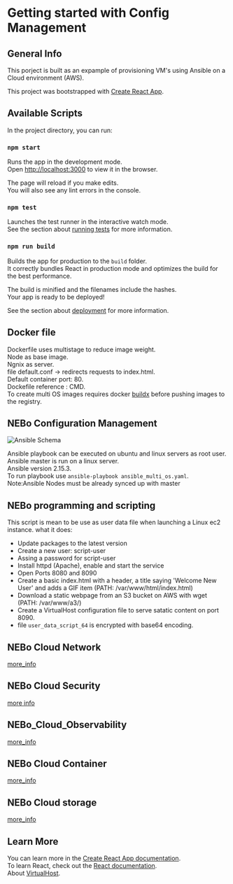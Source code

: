 # Getting started with Config Management

## General Info

This porject is built as an expample of provisioning VM's using Ansible on a Cloud environment (AWS). 

This project was bootstrapped with [Create React App](https://github.com/facebook/create-react-app).

## Available Scripts

In the project directory, you can run:

### `npm start`

Runs the app in the development mode.\
Open [http://localhost:3000](http://localhost:3000) to view it in the browser.

The page will reload if you make edits.\
You will also see any lint errors in the console.

### `npm test`

Launches the test runner in the interactive watch mode.\
See the section about [running tests](https://facebook.github.io/create-react-app/docs/running-tests) for more information.

### `npm run build`

Builds the app for production to the `build` folder.\
It correctly bundles React in production mode and optimizes the build for the best performance.

The build is minified and the filenames include the hashes.\
Your app is ready to be deployed!

See the section about [deployment](https://facebook.github.io/create-react-app/docs/deployment) for more information.

## Docker file

Dockerfile uses multistage to reduce image weight.    
Node as base image.   
Ngnix as server.   
file default.conf -> redirects requests to index.html.   
Default container port: 80.   
Dockefile reference : CMD.   
To create multi OS images requires docker [buildx](https://docs.docker.com/reference/cli/docker/buildx/) before pushing images to the registry. 


## NEBo Configuration Management

![Ansible Schema](/Images/Ansible_Diagram.jpg)

Ansible playbook can be executed on ubuntu and linux servers as root user.  
Ansible master is run on a linux server.  
Ansible version 2.15.3.  
To run playbook use `ansible-playbook ansible_multi_os.yaml`.   
    Note:Ansible Nodes must be already synced up with master

## NEBo programming and scripting

This script is mean to be use as user data file when launching a Linux ec2 instance.
what it does:
- Update packages to the latest version
- Create a new user: script-user
- Assing a password for script-user
- Install httpd (Apache), enable and start the service
- Open Ports 8080 and 8090
- Create a basic index.html with a header, a title saying 'Welcome New User' and adds a GIF item (PATH: /var/www/html/index.html)
- Download a static webpage from an S3 bucket on AWS with wget (PATH: /var/www/a3/)
- Create a VirtualHost configuration file to serve satatic content on port 8090. 
- file `user_data_script_64` is encrypted with base64 encoding. 

## NEBo Cloud Network

[more_info](https://github.com/ucarvaja/Peex_project/tree/main/Cloud_Network_NEBo)

## NEBo Cloud Security

[more info](https://github.com/ucarvaja/Peex_project/tree/main/NEBo_cloud_security)

## NEBo_Cloud_Observability

[more_info](https://github.com/ucarvaja/Peex_project/tree/main/NEBo_Cloud_Observability)

## NEBo Cloud Container

[more_info](https://github.com/ucarvaja/Peex_project/tree/main/NEBo_Cloud_container)

## NEBo Cloud storage

[more_info](https://github.com/ucarvaja/Peex_project/tree/main/NEBo_Cloud_Storage)

## Learn More

You can learn more in the [Create React App documentation](https://facebook.github.io/create-react-app/docs/getting-started).  
To learn React, check out the [React documentation](https://reactjs.org/).  
About [VirtualHost](https://httpd.apache.org/docs/2.4/vhosts/).